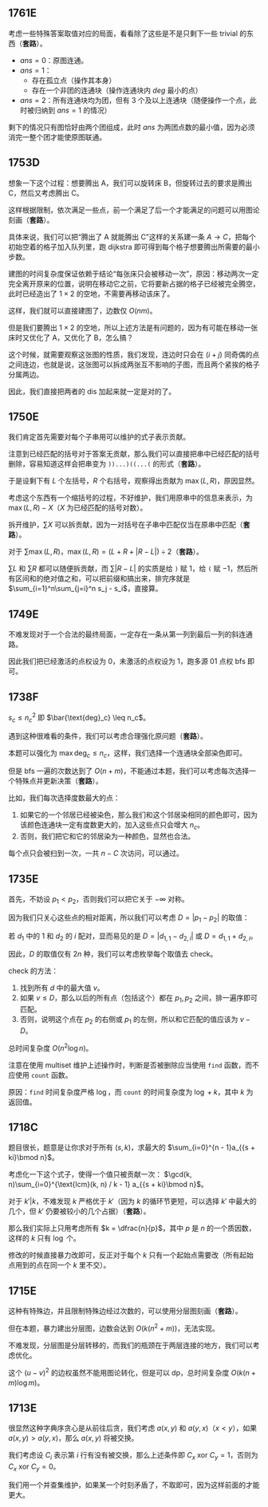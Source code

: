 ## 1761E

考虑一些特殊答案取值对应的局面，看看除了这些是不是只剩下一些 trivial 的东西（**套路**）。

- $ans = 0$：原图连通。
- $ans = 1$：
  - 存在孤立点（操作其本身）
  - 存在一个非团的连通块（操作连通块内 $deg$ 最小的点）
- $ans = 2$：所有连通块均为团，但有 $3$ 个及以上连通块（随便操作一个点，此时被归纳到 $ans = 1$ 的情况）

剩下的情况只有图恰好由两个团组成，此时 $ans$ 为两团点数的最小值，因为必须消完一整个团才能使原图联通。

## 1753D

想象一下这个过程：想要腾出 A，我们可以旋转床 B，但旋转过去的要求是腾出 C，然后又考虑腾出 C。

这样根据限制，依次满足一些点，前一个满足了后一个才能满足的问题可以用图论刻画（**套路**）。

具体来说，我们可以把“腾出了 A 就能腾出 C”这样的关系建一条 $A \to C$，把每个初始空着的格子加入队列里，跑 dijkstra 即可得到每个格子想要腾出所需要的最小步数。

建图的时间复杂度保证依赖于结论“每张床只会被移动一次”，原因：移动两次一定完全离开原来的位置，说明在移动它之前，它将要新占据的格子已经被完全腾空，此时已经造出了 $1 × 2$ 的空地，不需要再移动该床了。

这样，我们就可以直接建图了，边数仅 $O(nm)$。

但是我们要腾出 $1 × 2$ 的空地，所以上述方法是有问题的，因为有可能在移动一张床时又优化了 A，又优化了 B，怎么搞？

这个时候，就需要观察这张图的性质，我们发现，连边时只会在 $(i + j)$ 同奇偶的点之间连边，也就是说，这张图可以拆成两张互不影响的子图，而且两个紧挨的格子分属两边。

因此，我们直接把两者的 $\text{dis}$ 加起来就一定是对的了。

## 1750E

我们肯定首先需要对每个子串用可以维护的式子表示贡献。

注意到已经匹配的括号对于答案无贡献，那么我们可以直接把串中已经匹配的括号删除，容易知道这样会把串变为 `))...)((...(` 的形式（**套路**）。

于是设剩下有 $L$ 个左括号，$R$ 个右括号，观察得出贡献为 $\max(L, R)$，原因显然。

考虑这个东西有一个缩括号的过程，不好维护，我们用原串中的信息来表示，为 $\max(L, R) - X$（$X$ 为已经匹配的括号对数）。

拆开维护，$\sum X$ 可以拆贡献，因为一对括号在子串中匹配仅当在原串中匹配（**套路**）。

对于 $\sum \max(L, R)$，$\max(L, R) = (L + R + |R-L|) \div 2$（**套路**）。

$\sum L$ 和 $\sum R$ 都可以随便拆贡献，而 $\sum |R-L|$ 的实质是给 `)` 赋 $1$，给 `(` 赋 $-1$，然后所有区间和的绝对值之和，可以把前缀和搞出来，排完序就是 $\sum_{i=1}^n\sum_{j=i}^n s_j - s_i$，直接算。

## 1749E

不难发现对于一个合法的最终局面，一定存在一条从第一列到最后一列的斜连通路。

因此我们把已经激活的点权设为 $0$，未激活的点权设为 $1$，跑多源 $01$ 点权 bfs 即可。

## 1738F

$s_c \leq n_c^2$ 即 $\bar{\text{deg}_c} \leq n_c$。

遇到这种很难看的条件，我们可以考虑合理强化原问题（**套路**）。

本题可以强化为 $\max{\text{deg}_c} \leq n_c$，这样，我们选择一个连通块全部染色即可。

但是 bfs 一遍的次数达到了 $O(n + m)$，不能通过本题，我们可以考虑每次选择一个特殊点并更新决策（**套路**）。

比如，我们每次选择度数最大的点：

1. 如果它的一个邻居已经被染色，那么我们和这个邻居染相同的颜色即可，因为该颜色连通块一定有度数更大的，加入这些点只会增大 $n_c$。
2. 否则，我们把它和它的邻居染为一种颜色，显然也合法。

每个点只会被扫到一次，一共 $n - C$ 次访问，可以通过。

## 1735E

首先，不妨设 $p_1 < p_2$，否则我们可以把它关于 $-\infty$ 对称。

因为我们只关心这些点的相对距离，所以我们可以考虑 $D = |p_1 - p_2|$ 的取值：

若 $d_1$ 中的 $1$ 和 $d_2$ 的 $i$ 配对，显而易见的是 $D = |d_{1, 1} - d_{2, i}|$ 或 $D = d_{1, 1} + d_{2, i}$。

因此，$D$ 的取值仅有 $2n$ 种，我们可以考虑枚举每个取值去 check。

check 的方法：

1. 找到所有 $d$ 中的最大值 $v$。
2. 如果 $v \leq D$，那么以后的所有点（包括这个）都在 $p_1, p_2$ 之间，排一遍序即可匹配。
3. 否则，说明这个点在 $p_2$ 的右侧或 $p_1$ 的左侧，所以和它匹配的值应该为 $v - D$。

总时间复杂度 $O(n^2\log n)$。

注意在使用 multiset 维护上述操作时，判断是否被删除应当使用 `find` 函数，而不应使用 `count` 函数。

原因：`find` 时间复杂度严格 $\log$，而 `count` 的时间复杂度为 $\log + k$，其中 $k$ 为返回值。

## 1718C

题目很长，题意是让你求对于所有 $(s, k)$，求最大的 $\sum_{i=0}^{n - 1}a_{{s + ki}\bmod n}$。

考虑化一下这个式子，使得一个值只被贡献一次： $\gcd(k, n)\sum_{i=0}^{\text{lcm}(k, n) / k - 1} a_{{s + ki}\bmod n}$。

对于 $k' | k$，不难发现 $k$ 严格优于 $k'$（因为 $k$ 的循环节更短，可以选择 $k'$ 中最大的几个，但 $k'$ 仍要被较小的几个占据）（**套路**）。

那么我们实际上只用考虑所有 $k = \dfrac{n}{p}$，其中 $p$ 是 $n$ 的一个质因数，这样的 $k$ 只有 $\log$ 个。

修改的时候直接暴力改即可，反正对于每个 $k$ 只有一个起始点需要改（所有起始点用到的点在同一个 $k$ 里不交）。

## 1715E

这种有特殊边，并且限制特殊边经过次数的，可以使用分层图刻画（**套路**）。

但在本题，暴力建出分层图，边数会达到 $O(k(n^2 + m))$，无法实现。

不难发现，分层图是分层转移的，而我们的瓶颈在于两层连接的地方，我们可以考虑优化。

这个 $(u - v)^2$ 的边权虽然不能用图论转化，但是可以 dp，总时间复杂度 $O(k(n + m)\log m)$。

## 1713E

很显然这种字典序贪心是从前往后贪，我们考虑 $a(x, y)$ 和 $a(y, x)$（$x < y$），如果 $a(x, y) > a(y, x)$，那么 $a(x, y)$ 将被交换。

我们考虑设 $C_i$ 表示第 $i$ 行有没有被交换，那么上述条件即 $C_x \ \text{xor}  \ C_y = 1$，否则为 $C_x \ \text{xor} \ C_y = 0$。

我们用一个并查集维护，如果某一个时刻矛盾了，不取即可，因为这样前面的才能更大。